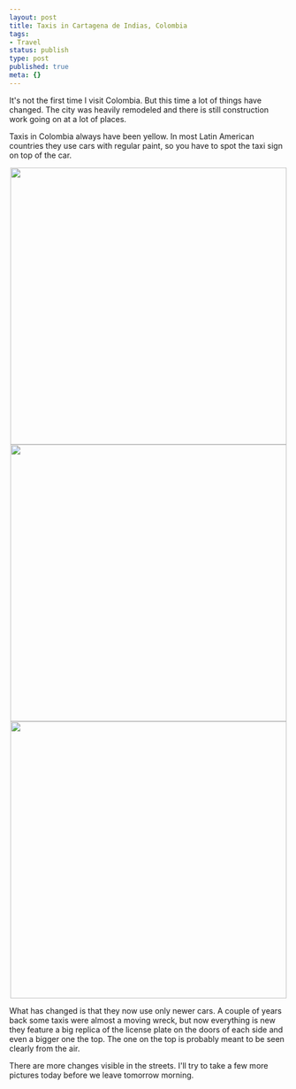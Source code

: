 ```yaml
---
layout: post
title: Taxis in Cartagena de Indias, Colombia
tags:
- Travel
status: publish
type: post
published: true
meta: {}
---
```

<p>It's not the first time I visit Colombia. But this time a lot of things have changed. The city was heavily remodeled and there is still construction work going on at a lot of places. </p>

<p>Taxis in Colombia always have been yellow. In most Latin American countries they use cars with regular paint, so you have to spot the taxi sign on top of the car.</p>

<div style="text-align:center;"><a href="http://www.flickr.com/photos/34665899@N00/4213253309" title="View '' on Flickr.com"><img border="0" width="500" alt="" src="http://farm5.static.flickr.com/4056/4213253309_c2dfd67050.jpg"></a></div>

<div style="text-align:center;"><a href="http://www.flickr.com/photos/34665899@N00/4213252417" title="View '' on Flickr.com"><img border="0" width="500" alt="" src="http://farm3.static.flickr.com/2618/4213252417_cafdcb5e52.jpg"></a></div>

<div style="text-align:center;"><a href="http://www.flickr.com/photos/34665899@N00/4213251101" title="View '' on Flickr.com"><img border="0" width="500" alt="" src="http://farm3.static.flickr.com/2598/4213251101_c2baabee44.jpg"></a></div>

<p>What has changed is that they now use only newer cars. A couple of years back some taxis were almost a moving wreck, but now everything is new they feature a big replica of the license plate on the doors of each side and even a bigger one the top. The one on the top is probably meant to be seen clearly from the air.</p>

<p>There are more changes visible in the streets. I'll try to take a few more pictures today before we leave tomorrow morning.</p>
